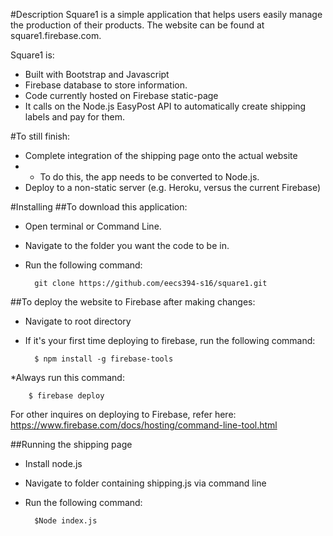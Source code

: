 #Description
Square1 is a simple application that helps users easily manage the production of their products. 
The website can be found at square1.firebase.com.


Square1 is: 
* Built with Bootstrap  and Javascript 
* Firebase database to store information. 
* Code currently hosted on Firebase static-page
* It calls on the Node.js EasyPost API to automatically create shipping labels and pay for them. 



#To still finish: 
* Complete integration of the shipping page onto the actual website
* * To do this, the app needs to be converted to Node.js.
* Deploy to a non-static server (e.g. Heroku, versus the current Firebase)
	

#Installing
##To download this application: 
* Open terminal or Command Line.
* Navigate to the folder you want the code to be in. 
* Run the following command: 
	
		git clone https://github.com/eecs394-s16/square1.git
	
##To deploy the website to Firebase after making changes: 
* Navigate to root directory
* If it's your first time deploying to firebase, run the following command:

		$ npm install -g firebase-tools
*Always run this command:

		$ firebase deploy
For other inquires on deploying to Firebase, refer here:
https://www.firebase.com/docs/hosting/command-line-tool.html

##Running the shipping page
* Install node.js
* Navigate to folder containing shipping.js via command line
* Run the following command:
 
		$Node index.js
	
		
	
